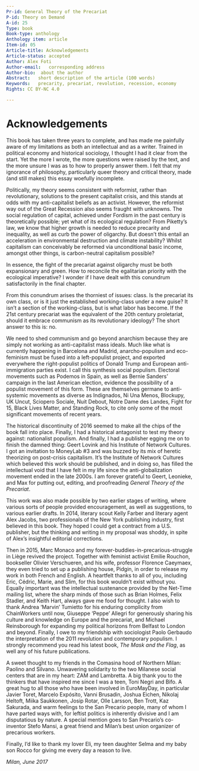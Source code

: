 ```yaml
---
Pr-id: General Theory of the Precariat
P-id: Theory on Demand
A-id: 25
Type: book
Book-type: anthology
Anthology item: article
Item-id: 05
Article-title: Acknowledgements
Article-status: accepted
Author: Alex Foti
Author-email:   corresponding address
Author-bio:  about the author
Abstract:   short description of the article (100 words)
Keywords:   precarity, precariat, revolution, recession, economy
Rights: CC BY-NC 4.0

---
```



# Acknowledgements

This book has taken three years to complete, and has made me painfully
aware of my limitations as both an intellectual and as a writer. Trained
in political economy and historical sociology, I thought I had it clear
from the start. Yet the more I wrote, the more questions were raised by
the text, and the more unsure I was as to how to properly answer them. I
felt that my ignorance of philosophy, particularly queer theory and
critical theory, made (and still makes) this essay woefully incomplete.

Politically, my theory seems consistent with reformist, rather than
revolutionary, solutions to the present capitalist crisis, and this
stands at odds with my anti-capitalist beliefs as an activist. However,
the reformist way out of the Great Recession also seems fraught with
unknowns. The social regulation of capital, achieved under Fordism in
the past century is theoretically possible; yet what of its ecological
regulation? From Piketty’s law, we know that higher growth is needed to
reduce precarity and inequality, as well as curb the power of oligarchy.
But doesn’t this entail an acceleration in environmental destruction and
climate instability? Whilst capitalism can conceivably be reformed via
unconditional basic income, amongst other things, is carbon-neutral
capitalism possible?

In essence, the fight of the precariat against oligarchy must be both
expansionary and green. How to reconcile the egalitarian priority with
the ecological imperative? I wonder if I have dealt with this conundrum
satisfactorily in the final chapter.

From this conundrum arises the thorniest of issues: class. Is the
precariat its own class, or is it just the established working-class
under a new guise? It isn’t a section of the working-class, but is what
labor has become. If the 21st century precariat was the equivalent of
the 20th century proletariat, should it embrace communism as its
revolutionary ideology? The short answer to this is: no.

We need to shed communism and go beyond anarchism because they are
simply not working as anti-capitalist mass ideals. Much like what is
currently happening in Barcelona and Madrid, anarcho-populism and
eco-feminism must be fused into a left-populist project, and exported
everywhere the right-populist politics of Donald Trump and European
anti-immigration parties exist. I call this synthesis social populism.
Electoral movements such as Podemos in Spain, as well as Bernie Sanders’
campaign in the last American election, evidence the possibility of a
populist movement of this form. These are themselves germane to
anti-systemic movements as diverse as Indignados, Ni Una Menos,
Blockupy, UK Uncut, Sciopero Sociale, Nuit Debout, Notre Dame des
Landes, Fight for 15, Black Lives Matter, and Standing Rock, to cite
only some of the most significant movements of recent years.

The historical discontinuity of 2016 seemed to make all the chips of the
book fall into place. Finally, I had a historical antagonist to test my
theory against: nationalist populism. And finally, I had a publisher
egging me on to finish the damned thing: Geert Lovink and his Institute
of Network Cultures. I got an invitation to MoneyLab \#3 and was buzzed
by its mix of heretic theorizing on post-crisis capitalism. It’s the
Institute of Network Cultures which believed this work should be
published, and in doing so, has filled the intellectual void that I have
felt in my life since the anti-globalization movement ended in the late
2000s. I am forever grateful to Geert, Leonieke, and Max for putting
out, editing, and proofreading *General Theory of the Precariat*.

This work was also made possible by two earlier stages of writing, where
various sorts of people provided encouragement, as well as suggestions,
to various earlier drafts. In 2014, literary scout Kelly Farber and
literary agent Alex Jacobs, two professionals of the New York publishing
industry, first believed in this book. They hoped I could get a contract
from a U.S. publisher, but the thinking and writing in my proposal was
shoddy, in spite of Alex’s insightful editorial corrections.

Then in 2015, Marc Monaco and my forever-buddies-in-precarious-struggle
in Liège revived the project. Together with feminist activist Emilie
Rouchon, bookseller Olivier Verschueren, and his wife, professor
Florence Caeymaex, they even tried to set up a publishing house, Pidgin,
in order to release my work in both French and English. A heartfelt
thanks to all of you, including Eric, Cédric, Marie, and Slim, for this
book wouldn’t exist without you. Equally important was the intellectual
sustenance provided by the Net-Time mailing list, where the sharp minds
of those such as Brian Holmes, Felix Stadler, and Keith Hart, always
gave me food for thought. I also wish to thank Andrea ‘Marvin’ Tumietto
for his enduring complicity from ChainWorkers until now, Giuseppe
‘Peppe’ Allegri for generously sharing his culture and knowledge on
Europe and the precariat, and Michael Reinsborough for expanding my
political horizons from Belfast to London and beyond. Finally, I owe to
my friendship with sociologist Paolo Gerbaudo the interpretation of the
2011 revolution and contemporary populism. I strongly recommend you read
his latest book, *The Mask and the Flag*, as well any of his future
publications.

A sweet thought to my friends in the Comasina hood of Northern Milan:
Paolino and Silvano. Unwavering solidarity to the two Milanese social
centers that are in my heart: ZAM and Lambretta. A big thank you to the
thinkers that have inspired me since I was a teen, Toni Negri and Bifo.
A great hug to all those who have been involved in EuroMayDay, in
particular Javier Toret, Marcelo Expósito, Vanni Brusadin, Joshua
Eichen, Nikolaj Heltoft, Miika Saukkonen, Josip Rotar, Olle Larsson, Ben
Trott, Kaz Sakurada, and warm feelings to the San Precario people, many
of whom I have parted ways with, for leftist politics is inherently
divisive and I am disputatious by nature. A special mention goes to San
Precario’s co-inventor Stefo Mansi, a great friend and Milan’s best
union organizer of precarious workers.

Finally, I’d like to thank my lover Eli, my teen daughter Selma and my
baby son Rocco for giving me every day a reason to live.

*Milan, June 2017*
